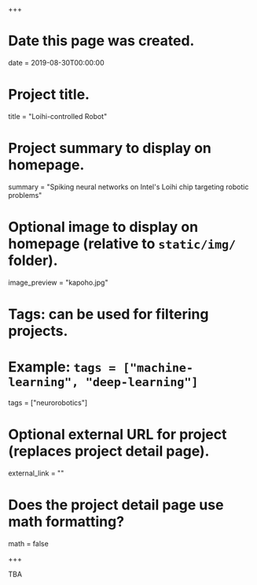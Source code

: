 +++
# Date this page was created.
date = 2019-08-30T00:00:00

# Project title.
title = "Loihi-controlled Robot"

# Project summary to display on homepage.
summary = "Spiking neural networks on Intel's Loihi chip targeting robotic problems"

# Optional image to display on homepage (relative to `static/img/` folder).
image_preview = "kapoho.jpg"

# Tags: can be used for filtering projects.
# Example: `tags = ["machine-learning", "deep-learning"]`
tags = ["neurorobotics"]

# Optional external URL for project (replaces project detail page).
external_link = ""

# Does the project detail page use math formatting?
math = false

+++

TBA

